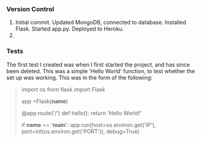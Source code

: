 ### Version Control
1. Initial commit. Updated MongoDB, connected to database. Installed Flask. Started app.py. Deployed to Heroku.
2. 




### Tests

The first test I created was when I first started the project, and has since been deleted. This was a simple 'Hello World' function, to test whether the set up was working. This was in the form of the following: 

>import os
>from flask import Flask
>
>app =Flask(__name__)
>
>@app.route('/')
>def hello():
>    return 'Hello World!'
>    
>if __name__ == '__main__':
>    app.run(host=os.environ.get('IP'),
>   port=int(os.environ.get('PORT')),
>    debug=True)